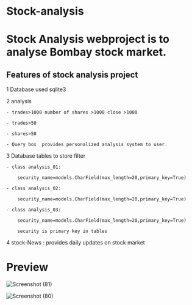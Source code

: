 # Stock-analysis



# Stock Analysis webproject is to analyse Bombay stock market.

## Features of stock analysis project
1 Database used sqlite3    


2 analysis

    - trades>1000 number of shares >1000 close >1000
    
    - trades>50
    
    - shares>50
    
    - Query box  provides personalized analysis system to user.
    
    
    
3  Database tables to store  filter

    - class analysis_01:

        security_name=models.CharField(max_length=20,primary_key=True)

    - class analysis_02:

        security_name=models.CharField(max_length=20,primary_key=True)

    - class analysis_03:

        security_name=models.CharField(max_length=20,primary_key=True)

        security is primary key in tables

4 stock-News  : provides daily updates on stock market


# Preview
![Screenshot (81)](https://user-images.githubusercontent.com/36494174/102209456-cbfa7d80-3ef6-11eb-844a-b062c2a7ddcd.png)



![Screenshot (80)](https://user-images.githubusercontent.com/36494174/102209618-082dde00-3ef7-11eb-8a37-11e3d9d75611.png)



